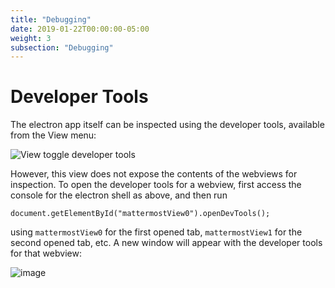 ```yaml
---
title: "Debugging"
date: 2019-01-22T00:00:00-05:00
weight: 3
subsection: "Debugging"
---
```


# Developer Tools

The electron app itself can be inspected using the developer tools, available from the View menu:

![View toggle developer tools](/contribute/desktop/view-toggle-developer-tools.png)

However, this view does not expose the contents of the webviews for inspection. To open the developer tools for a webview, first access the console for the electron shell as above, and then run

    document.getElementById("mattermostView0").openDevTools();

using `mattermostView0` for the first opened tab, `mattermostView1` for the second opened tab, etc. A new window will appear with the developer tools for that webview:

![image](/contribute/desktop/webview-developer-tools.png)
